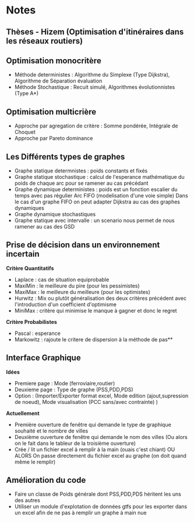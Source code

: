 # Notes

## Thèses - Hizem (Optimisation d'itinéraires dans les réseaux routiers)

Optimisation monocritère
---
 - Méthode deterministes : Algorithme du Simplexe (Type Dijkstra), Algorithme de Séparation évaluation
 - Méthode Stochastique : Recuit simulé, Algorithmes évolutionnistes (Type A*)

Optimisation multicrière
---
 - Approche par agregation de critère : Somme pondérée, Intégrale de Choquet
 - Approche par Pareto dominance

Les Différents types de graphes
---
- Graphe statique determnistes : poids constants et fixés
- Graphe statique stochastique : calcul de l'esperance mathématique du poids de chaque arc pour se ramener au cas précédant
- Graphe dynamique deterministes : poids est un fonction escalier du temps avec pas régulier
Arc FIFO (modelisation d'une voie simple)
Dans le cas d'un graphe FIFO on peut adapter Dijkstra au cas des graphes dynamiques
- Graphe dynamique stochastiques
- Graphe statique avec intervalle : un scenario nous permet de nous ramener au cas des GSD

Prise de décision dans un environnement incertain
---
**Critère Quantitatifs**
- Laplace : cas de situation equiprobable
- MaxiMin : le meilleure du pire (pour les pessimistes)
- MaxiMax : le meilleure du meilleure (pour les optimistes)
- Hurwitz : Mix ou plutôt généralisation  des deux critères précédent avec l'introduction d'un coefficient d'optimisme
- MiniMax : critère qui minimise le manque à gagner et donc le regret

**Critère Probabilistes**
- Pascal : esperance
- Markowitz : rajoute le critere de dispersion à la méthode de pas**


## Interface Graphique

**Idées**
- Premiere page : Mode (ferroviaire,routier)
- Deuxieme page : Type de graphe (PSS,PDD,PDS)
- Option : (Importer/Exporter format excel, Mode edition (ajout,supression de noeud), Mode visualisation (PCC sans/avec contrainte) )

**Actuellement**
- Première ouverture de fenêtre qui demande le type de graphique souhaité et le nombre de villes
- Deuxième ouverture de fenêtre qui demande le nom des villes (Ou alors on le fait dans le tableur de la troisième ouverture)
- Crée / lit un fichier excel à remplir à la main (ouais c'est chiant)
OU ALORS
On passe directement du fichier excel au graphe (on doit quand même le remplir)

## Amélioration du code
- Faire un classe de Poids générale dont PSS,PDD,PDS héritent les uns des autres
- Utiliser un module d'explotation de données gtfs pour les exporter dans un excel afin de ne pas à remplir un graphe à main nue

